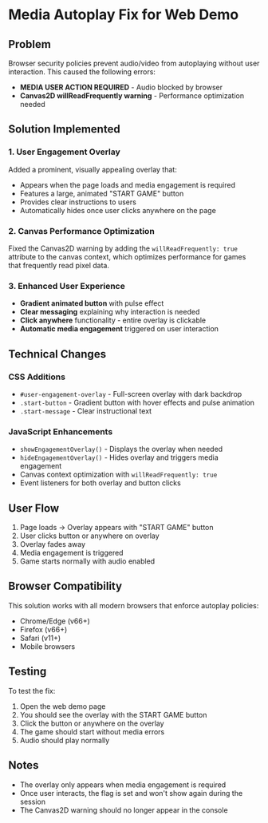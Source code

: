 # Media Autoplay Fix for Web Demo

## Problem
Browser security policies prevent audio/video from autoplaying without user interaction. This caused the following errors:
- **MEDIA USER ACTION REQUIRED** - Audio blocked by browser
- **Canvas2D willReadFrequently warning** - Performance optimization needed

## Solution Implemented

### 1. User Engagement Overlay
Added a prominent, visually appealing overlay that:
- Appears when the page loads and media engagement is required
- Features a large, animated "START GAME" button
- Provides clear instructions to users
- Automatically hides once user clicks anywhere on the page

### 2. Canvas Performance Optimization
Fixed the Canvas2D warning by adding the `willReadFrequently: true` attribute to the canvas context, which optimizes performance for games that frequently read pixel data.

### 3. Enhanced User Experience
- **Gradient animated button** with pulse effect
- **Clear messaging** explaining why interaction is needed
- **Click anywhere** functionality - entire overlay is clickable
- **Automatic media engagement** triggered on user interaction

## Technical Changes

### CSS Additions
- `#user-engagement-overlay` - Full-screen overlay with dark backdrop
- `.start-button` - Gradient button with hover effects and pulse animation
- `.start-message` - Clear instructional text

### JavaScript Enhancements
- `showEngagementOverlay()` - Displays the overlay when needed
- `hideEngagementOverlay()` - Hides overlay and triggers media engagement
- Canvas context optimization with `willReadFrequently: true`
- Event listeners for both overlay and button clicks

## User Flow
1. Page loads → Overlay appears with "START GAME" button
2. User clicks button or anywhere on overlay
3. Overlay fades away
4. Media engagement is triggered
5. Game starts normally with audio enabled

## Browser Compatibility
This solution works with all modern browsers that enforce autoplay policies:
- Chrome/Edge (v66+)
- Firefox (v66+)
- Safari (v11+)
- Mobile browsers

## Testing
To test the fix:
1. Open the web demo page
2. You should see the overlay with the START GAME button
3. Click the button or anywhere on the overlay
4. The game should start without media errors
5. Audio should play normally

## Notes
- The overlay only appears when media engagement is required
- Once user interacts, the flag is set and won't show again during the session
- The Canvas2D warning should no longer appear in the console
